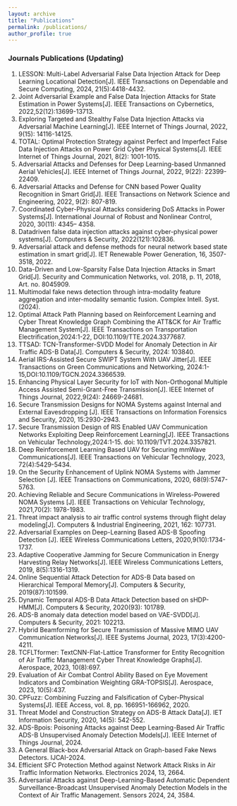 ```yaml
---
layout: archive
title: "Publications"
permalink: /publications/
author_profile: true
---
```




### Journals Publications  (Updating)

1. LESSON: Multi-Label Adversarial False Data Injection Attack for Deep Learning Locational Detection[J]. IEEE Transactions on Dependable and Secure Computing, 2024, 21(5):4418-4432.
2. Joint Adversarial Example and False Data Injection Attacks for State Estimation in Power Systems[J]. IEEE Transactions on Cybernetics, 2022,52(12):13699-13713.
3. Exploring Targeted and Stealthy False Data Injection Attacks via Adversarial Machine Learning[J]. IEEE Internet of Things Journal, 2022, 9(15): 14116-14125.
4. TOTAL: Optimal Protection Strategy against Perfect and Imperfect False Data Injection Attacks on Power Grid Cyber Physical Systems[J]. IEEE Internet of Things Journal, 2021, 8(2): 1001-1015.
5. Adversarial Attacks and Defenses for Deep Learning-based Unmanned Aerial Vehicles[J]. IEEE Internet of Things Journal, 2022, 9(22): 22399-22409.
6. Adversarial Attacks and Defense for CNN based Power Quality Recognition in Smart Grid[J]. IEEE Transactions on Network Science and Engineering, 2022, 9(2): 807-819.
7. Coordinated Cyber-Physical Attacks considering DoS Attacks in Power Systems[J]. International Journal of Robust and Nonlinear Control, 2020, 30(11): 4345– 4358.
8. Datadriven false data injection attacks against cyber-physical power systems[J]. Computers & Security, 2022(121):102836.
9. Adversarial attack and defense methods for neural network based state estimation in smart grid[J]. IET Renewable Power Generation, 16, 3507-3518, 2022.
10. Data-Driven and Low-Sparsity False Data Injection Attacks in Smart Grid[J]. Security and Communication Networks, vol. 2018, p. 11, 2018, Art. no. 8045909.
11. Multimodal fake news detection through intra-modality feature aggregation and inter-modality semantic fusion. Complex Intell. Syst. (2024).
12. Optimal Attack Path Planning based on Reinforcement Learning and Cyber Threat Knowledge Graph Combining the ATT&CK for Air Traffic Management System[J]. IEEE Transactions on Transportation Electrification,2024:1-22, DOI:10.1109/TTE.2024.3377687.
13. TTSAD: TCN-Transformer-SVDD Model for Anomaly Detection in Air Traffic ADS-B Data[J]. Computers & Security, 2024: 103840.
14. Aerial IRS-Assisted Secure SWIPT System With UAV Jitter[J]. IEEE Transactions on Green Communications and Networking, 2024:1-15,DOI:10.1109/TGCN.2024.3366539.
15. Enhancing Physical Layer Security for IoT with Non-Orthogonal Multiple Access Assisted Semi-Grant-Free Transmission[J]. IEEE Internet of Things Journal, 2022,9(24): 24669-24681.
16. Secure Transmission Designs for NOMA Systems against Internal and External Eavesdropping [J]. IEEE Transactions on Information Forensics and Security, 2020, 15:2930-2943.
17. Secure Transmission Design of RIS Enabled UAV Communication Networks Exploiting Deep Reinforcement Learning[J]. IEEE Transactions on Vehicular Technology,2024:1-15. doi: 10.1109/TVT.2024.3357821.
18. Deep Reinforcement Learning Based UAV for Securing mmWave Communications[J]. IEEE Transactions on Vehicular Technology, 2023, 72(4):5429-5434.
19. On the Security Enhancement of Uplink NOMA Systems with Jammer Selection [J]. IEEE Transactions on Communications, 2020, 68(9):5747-5763.
20. Achieving Reliable and Secure Communications in Wireless-Powered NOMA Systems [J]. IEEE Transactions on Vehicular Technology, 2021,70(2): 1978-1983.
21. Threat impact analysis to air traffic control systems through flight delay modeling[J]. Computers & Industrial Engineering, 2021, 162: 107731.
22. Adversarial Examples on Deep-Learning Based ADS-B Spoofing Detection [J]. IEEE Wireless Communications Letters, 2020,9(10):1734-1737.
23. Adaptive Cooperative Jamming for Secure Communication in Energy Harvesting Relay Networks[J]. IEEE Wireless Communications Letters, 2019, 8(5):1316-1319.
24. Online Sequential Attack Detection for ADS-B Data based on Hierarchical Temporal Memory[J]. Computers & Security, 2019(87):101599.
25. Dynamic Temporal ADS-B Data Attack Detection based on sHDP-HMM[J]. Computers & Security, 2020(93): 101789.
26. ADS-B anomaly data detection model based on VAE-SVDD[J]. Computers & Security, 2021: 102213.
27. Hybrid Beamforming for Secure Transmission of Massive MIMO UAV Communication Networks[J]. IEEE Systems Journal, 2023, 17(3):4200-4211.
28. TCFLTformer: TextCNN-Flat-Lattice Transformer for Entity Recognition of Air Traffic Management Cyber Threat Knowledge Graphs[J]. Aerospace, 2023, 10(8):697.
29. Evaluation of Air Combat Control Ability Based on Eye Movement Indicators and Combination Weighting GRA-TOPSIS[J]. Aerospace, 2023, 10(5):437.
30. CPFuzz: Combining Fuzzing and Falsification of Cyber-Physical Systems[J]. IEEE Access, vol. 8, pp. 166951-166962, 2020.
31. Threat Model and Construction Strategy on ADS-B Attack Data[J]. IET Information Security, 2020, 14(5): 542-552.
32. ADS-Bpois: Poisoning Attacks against Deep Learning-Based Air Traffic ADS-B Unsupervised Anomaly Detection Models[J]. IEEE Internet of Things Journal, 2024.
33. A General Black-box Adversarial Attack on Graph-based Fake News Detectors. IJCAI-2024.
34. Efficient SFC Protection Method against Network Attack Risks in Air Traffic Information Networks. Electronics 2024, 13, 2664.
35. Adversarial Attacks against Deep-Learning-Based Automatic Dependent Surveillance-Broadcast Unsupervised Anomaly Detection Models in the Context of Air Traffic Management. Sensors 2024, 24, 3584.

